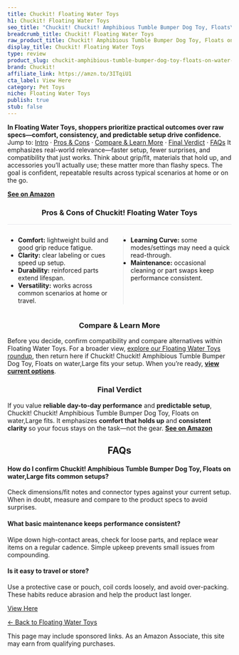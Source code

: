 ```yaml
---
title: Chuckit! Floating Water Toys
h1: Chuckit! Floating Water Toys
seo_title: "Chuckit! Chuckit! Amphibious Tumble Bumper Dog Toy, Floats\u2026"
breadcrumb_title: Chuckit! Floating Water Toys
raw_product_title: Chuckit! Amphibious Tumble Bumper Dog Toy, Floats on water,Large
display_title: Chuckit! Floating Water Toys
type: review
product_slug: chuckit-amphibious-tumble-bumper-dog-toy-floats-on-water-large
brand: Chuckit!
affiliate_link: https://amzn.to/3ITqiU1
cta_label: View Here
category: Pet Toys
niche: Floating Water Toys
publish: true
stub: false
---
```


<div id="intro" class="full-width"><p><strong>In Floating Water Toys, shoppers prioritize practical outcomes over raw specs&mdash;comfort, consistency, and predictable setup drive confidence.</strong> Jump to: <a href="#intro">Intro</a> · <a href="#pros-cons">Pros &amp; Cons</a> · <a href="#compare-more">Compare &amp; Learn More</a> · <a href="#verdict">Final Verdict</a> · <a href="#faqs">FAQs</a> It emphasizes real-world relevance&mdash;faster setup, fewer surprises, and compatibility that just works. Think about grip/fit, materials that hold up, and accessories you’ll actually use; these matter more than flashy specs. The goal is confident, repeatable results across typical scenarios at home or on the go.</p><p><a href="https://amzn.to/3ITqiU1" rel="nofollow sponsored noopener" target="_blank"><strong>See on Amazon</strong></a></p></div>
<h3 id="pros-cons" style="text-align:center;">Pros &amp; Cons of Chuckit! Floating Water Toys</h3>
<div class="pc-grid" style="display:grid;grid-template-columns:1fr 1fr;gap:16px;border-top:1px solid #e5e7eb;padding-top:12px;">
  <ul>
    <li><strong>Comfort:</strong> lightweight build and good grip reduce fatigue.</li>
    <li><strong>Clarity:</strong> clear labeling or cues speed up setup.</li>
    <li><strong>Durability:</strong> reinforced parts extend lifespan.</li>
    <li><strong>Versatility:</strong> works across common scenarios at home or travel.</li>
  </ul>
  <ul style="border-left:1px solid #e5e7eb;padding-left:16px;">
    <li><strong>Learning Curve:</strong> some modes/settings may need a quick read-through.</li>
    <li><strong>Maintenance:</strong> occasional cleaning or part swaps keep performance consistent.</li>
  </ul>
</div>


<h3 id="compare-more" style="text-align:center;">Compare &amp; Learn More</h3>
<p>Before you decide, confirm compatibility and compare alternatives within Floating Water Toys. For a broader view, <a href="#">explore our Floating Water Toys roundup</a>, then return here if Chuckit! Chuckit! Amphibious Tumble Bumper Dog Toy, Floats on water,Large fits your setup. When you’re ready, <a href="https://amzn.to/3ITqiU1" rel="nofollow sponsored noopener" target="_blank"><strong>view current options</strong></a>.</p>

<h3 id="verdict" style="text-align:center;">Final Verdict</h3>
<p>If you value <strong>reliable day-to-day performance</strong> and <strong>predictable setup</strong>, Chuckit! Chuckit! Amphibious Tumble Bumper Dog Toy, Floats on water,Large fits. It emphasizes <strong>comfort that holds up</strong> and <strong>consistent clarity</strong> so your focus stays on the task&mdash;not the gear. <a href="https://amzn.to/3ITqiU1" rel="nofollow sponsored noopener" target="_blank"><strong>See on Amazon</strong></a></p>

<h2 id="faqs" style="text-align:center;">FAQs</h2>
<h4><strong>How do I confirm Chuckit! Amphibious Tumble Bumper Dog Toy, Floats on water,Large fits common setups?</strong></h4>
<p>Check dimensions/fit notes and connector types against your current setup. When in doubt, measure and compare to the product specs to avoid surprises.</p>
<h4><strong>What basic maintenance keeps performance consistent?</strong></h4>
<p>Wipe down high-contact areas, check for loose parts, and replace wear items on a regular cadence. Simple upkeep prevents small issues from compounding.</p>
<h4><strong>Is it easy to travel or store?</strong></h4>
<p>Use a protective case or pouch, coil cords loosely, and avoid over-packing. These habits reduce abrasion and help the product last longer.</p>

<p><a class="btn" href="https://amzn.to/3ITqiU1" target="_blank" rel="nofollow sponsored noopener">View Here</a></p>
<p><a href="/roundups/pet-toys/floating-water-toys/">← Back to Floating Water Toys</a></p>
<aside class="disclosure">This page may include sponsored links. As an Amazon Associate, this site may earn from qualifying purchases.</aside>
